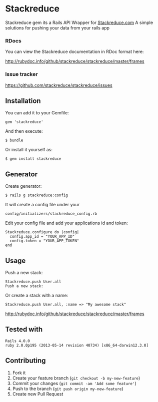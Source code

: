 # Stackreduce
Stackreduce gem its a Rails API Wrapper for [Stackreduce.com](http://www.stackreduce.com/)
A simple solutions for pushing your data from your rails app

### RDocs

You can view the Stackreduce documentation in RDoc format here:

http://rubydoc.info/github/stackreduce/stackreduce/master/frames


### Issue tracker
https://github.com/stackreduce/stackreduce/issues

## Installation
You can add it to your Gemfile:

    gem 'stackreduce'

And then execute:

    $ bundle

Or install it yourself as:

    $ gem install stackreduce

## Generator
Create generator:
	
    $ rails g stackreduce:config

It will create a config file under your 

	config/initializers/stackreduce_config.rb

Edit your config file and add your applications id and token:

    Stackreduce.configure do |config|
	  config.app_id = "YOUR_APP_ID"
	  config.token = "YOUR_APP_TOKEN"
	end

## Usage
Push a new stack:

	Stackreduce.push User.all		
	Push a new stack:
Or create a stack with a name:

	Stackreduce.push User.all, :name => "My awesome stack"



http://rubydoc.info/github/stackreduce/stackreduce/master/frames

## Tested with
	Rails 4.0.0
	ruby 2.0.0p195 (2013-05-14 revision 40734) [x86_64-darwin12.3.0]
	
## Contributing

1. Fork it
2. Create your feature branch (`git checkout -b my-new-feature`)
3. Commit your changes (`git commit -am 'Add some feature'`)
4. Push to the branch (`git push origin my-new-feature`)
5. Create new Pull Request
